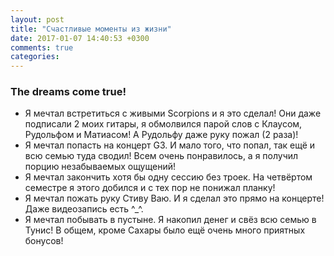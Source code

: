 ```yaml
---
layout: post
title: "Счастливые моменты из жизни"
date: 2017-01-07 14:40:53 +0300
comments: true
categories:
---
```


### The dreams come true!
- Я мечтал встретиться с живыми Scorpions и я это сделал! Они даже подписали 2 моих гитары, я обмолвился парой слов с Клаусом, Рудольфом и Матиасом! А Рудольфу даже руку пожал (2 раза)!
- Я мечтал попасть на концерт G3. И мало того, что попал, так ещё и всю семью туда сводил! Всем очень понравилось, а я получил порцию незабываемых ощущений!
- Я мечтал закончить хотя бы одну сессию без троек. На четвёртом семестре я этого добился и с тех пор не понижал планку!
- Я мечтал пожать руку Стиву Ваю. И я сделал это прямо на концерте! Даже видеозапись есть ^_^.
- Я мечтал побывать в пустыне. Я накопил денег и свёз всю семью в Тунис! В общем, кроме Сахары было ещё очень много приятных бонусов!